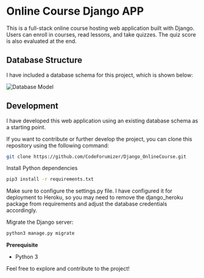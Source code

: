 
# Online Course Django APP

This is a full-stack online course hosting web application built with Django. Users can enroll in courses, read lessons, and take quizzes. The quiz score is also evaluated at the end.

## Database Structure
I have included a database schema for this project, which is shown below:

![Database Model](https://github.com/CodeForumizer/Django_OnlineCourse/assets/84411852/83154989-5d71-4a7e-8f43-f29d102f3846)

## Development
I have developed this web application using an existing database schema as a starting point.

If you want to contribute or further develop the project, you can clone this repository using the following command:


```bash
git clone https://github.com/CodeForumizer/Django_OnlineCourse.git
```

Install Python dependencies

```bash
pip3 install -r requirements.txt
```

Make sure to configure the settings.py file. I have configured it for deployment to Heroku, so you may need to remove the django_heroku package from requirements and adjust the database credentials accordingly.

Migrate the Django server:

```bash
python3 manage.py migrate
```

**Prerequisite**
- Python 3

Feel free to explore and contribute to the project!
